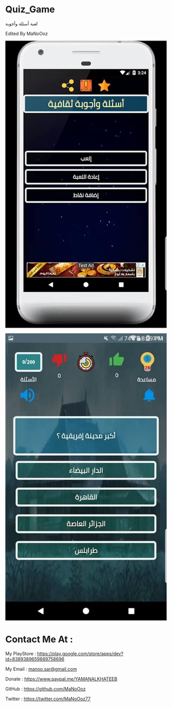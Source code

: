 # Quiz_Game


لعبة أسئلة وأجوبة

Edited  By MaNoOoz




![Screenshot](39171395_1834378893318041_4271475070431395840_n.jpg)


![Screenshot](39223326_1834378973318033_3338403222195798016_n.jpg)


# Contact Me At : 

My PlayStore : https://play.google.com/store/apps/dev?id=8389389659889758696

My Email : manoo.sar@gmail.com

Donate : https://www.paypal.me/YAMANALKHATEEB

GitHub :  https://github.com/MaNoOoz

Twitter : https://twitter.com/MaNoOoz77 

